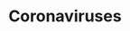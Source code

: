 ---
title: Coronaviruses
longTitle: 'Coronaviruses'
tags:
- gccommon
narrowerTerm:
- "[[Viruses]]"
relatedTerm:
- "[[Coronavirus diseases]]"
---
